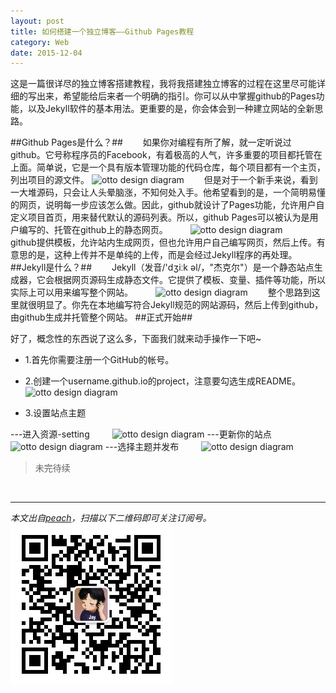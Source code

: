 ```yaml
---
layout: post
title: 如何搭建一个独立博客——Github Pages教程
category: Web
date: 2015-12-04
---
```


这是一篇很详尽的独立博客搭建教程，我将我搭建独立博客的过程在这里尽可能详细的写出来，希望能给后来者一个明确的指引。你可以从中掌握github的Pages功能，以及Jekyll软件的基本用法。更重要的是，你会体会到一种建立网站的全新思路。

<!-- more -->

##Github Pages是什么？##
　　如果你对编程有所了解，就一定听说过github。它号称程序员的Facebook，有着极高的人气，许多重要的项目都托管在上面。简单说，它是一个具有版本管理功能的代码仓库，每个项目都有一个主页，列出项目的源文件。
	![otto design diagram](http://ww1.sinaimg.cn/mw690/a0031a9fjw1eynm407imoj20i30f0gme.jpg)
　　但是对于一个新手来说，看到一大堆源码，只会让人头晕脑涨，不知何处入手。他希望看到的是，一个简明易懂的网页，说明每一步应该怎么做。因此，github就设计了Pages功能，允许用户自定义项目首页，用来替代默认的源码列表。所以，github Pages可以被认为是用户编写的、托管在github上的静态网页。
　　	![otto design diagram](http://ww3.sinaimg.cn/mw690/a0031a9fjw1eynm3dh2bcj20o40i8jun.jpg)
　　github提供模板，允许站内生成网页，但也允许用户自己编写网页，然后上传。有意思的是，这种上传并不是单纯的上传，而是会经过Jekyll程序的再处理。
##Jekyll是什么？##
　　Jekyll（发音/'dʒiːk əl/，"杰克尔"）是一个静态站点生成器，它会根据网页源码生成静态文件。它提供了模板、变量、插件等功能，所以实际上可以用来编写整个网站。
　　	![otto design diagram](http://ww4.sinaimg.cn/mw690/a0031a9fjw1eynm3z9r6yj20hj0abjrm.jpg)
　　整个思路到这里就很明显了。你先在本地编写符合Jekyll规范的网站源码，然后上传到github，由github生成并托管整个网站。
##正式开始##

好了，概念性的东西说了这么多，下面我们就来动手操作一下吧~   

- 1.首先你需要注册一个GitHub的帐号。  
- 2.创建一个username.github.io的project，注意要勾选生成README。
　　	![otto design diagram](http://ww3.sinaimg.cn/mw690/a0031a9fjw1eynm3emtexj20lh0gd754.jpg)

- 3.设置站点主题

---进入资源-setting
　　	![otto design diagram](http://ww4.sinaimg.cn/mw690/a0031a9fjw1eynm3g4bhuj20s203yjrj.jpg)
---更新你的站点
　　	![otto design diagram](http://ww2.sinaimg.cn/mw690/a0031a9fjw1eynm3gx0i4j20ld090glw.jpg)
---选择主题并发布
　　	![otto design diagram](http://ww2.sinaimg.cn/mw690/a0031a9fjw1eyngkpj1e8j20of0b20tt.jpg)




> 未完待续
<br/>

- - -
*本文出自[peach](/)，扫描以下二维码即可关注订阅号。*
![Jekyll](/res/img/two.jpg)